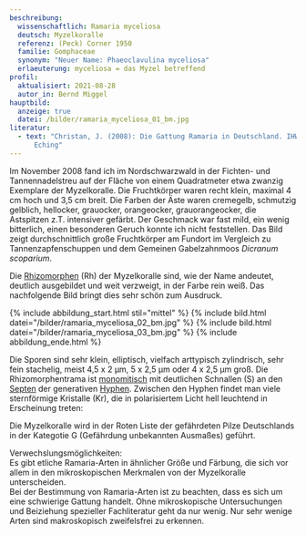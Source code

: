 ```yaml
---
beschreibung:
  wissenschaftlich: Ramaria myceliosa
  deutsch: Myzelkoralle
  referenz: (Peck) Corner 1950
  familie: Gomphaceae
  synonym: "Neuer Name: Phaeoclavulina myceliosa"
  erlaeuterung: myceliosa = das Myzel betreffend
profil:
  aktualisiert: 2021-08-28
  autor_in: Bernd Miggel
hauptbild:
  anzeige: true
  datei: /bilder/ramaria_myceliosa_01_bm.jpg
literatur:
  - text: "Christan, J. (2008): Die Gattung Ramaria in Deutschland. IHW-Verlag,
      Eching"
---
```

Im November 2008 fand ich im Nordschwarzwald in der Fichten- und Tannennadelstreu auf der Fläche von einem Quadratmeter etwa zwanzig Exemplare der Myzelkoralle. Die Fruchtkörper waren recht klein, maximal 4 cm hoch und 3,5 cm breit. Die Farben der Äste waren cremegelb, schmutzig gelblich, hellocker, grauocker, orangeocker, grauorangeocker, die Astspitzen z.T. intensiver gefärbt. Der Geschmack war fast mild, ein wenig bitterlich, einen besonderen Geruch konnte ich nicht feststellen. Das Bild zeigt durchschnittlich große Fruchtkörper am Fundort im Vergleich zu Tannenzapfenschuppen und dem Gemeinen Gabelzahnmoos *Dicranum scoparium*.

Die [Rhizomorphen](Rhizomorphen "Glossar") (Rh) der Myzelkoralle sind, wie der Name andeutet, deutlich ausgebildet und weit verzweigt, in der Farbe rein weiß. Das nachfolgende Bild bringt dies sehr schön zum Ausdruck.

{% include abbildung_start.html stil="mittel" %}
{% include bild.html datei="/bilder/ramaria_myceliosa_02_bm.jpg" %}
{% include bild.html datei="/bilder/ramaria_myceliosa_03_bm.jpg" %}
{% include abbildung_ende.html %}

Die Sporen sind sehr klein, elliptisch, vielfach arttypisch zylindrisch, sehr fein stachelig, meist 4,5 x 2 µm, 5 x 2,5 µm oder 4 x 2,5 µm groß. Die Rhizomorphentrama ist [monomitisch](monomitisch "Glossar") mit deutlichen Schnallen (S) an den [Septen](Septen "Glossar") der generativen [Hyphen](Hyphen "Glossar"). Zwischen den Hyphen findet man viele sternförmige Kristalle (Kr), die in polarisiertem Licht hell leuchtend in Erscheinung treten:

Die Myzelkoralle wird in der Roten Liste der gefährdeten Pilze Deutschlands in der Kategotie G (Gefährdung unbekannten Ausmaßes) geführt.

Verwechslungsmöglichkeiten:\
Es gibt etliche Ramaria-Arten in ähnlicher Größe und Färbung, die sich vor allem in den mikroskopischen Merkmalen von der Myzelkoralle unterscheiden.\
Bei der Bestimmung von Ramaria-Arten ist zu beachten, dass es sich um eine schwierige Gattung handelt. Ohne mikroskopische Untersuchungen und Beiziehung spezieller Fachliteratur geht da nur wenig.  Nur sehr wenige Arten sind makroskopisch zweifelsfrei zu erkennen.